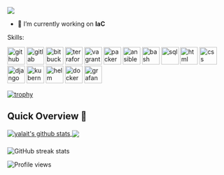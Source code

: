 ![](https://www.itprotoday.com/sites/itprotoday.com/files/styles/article_featured_retina/public/programming%20evolution.jpg?itok=WTj9-yNz)

- 🔭 I’m currently working on **IaC**

Skills: 

[<img src='https://github.com/yalait/yalait.github.io/blob/main/logos/github-svgrepo-com.svg' alt='github' height='40'>](https://github.com/yalait)
[<img src='https://github.com/yalait/yalait.github.io/blob/main/logos/gitlab-svgrepo-com.svg' alt='gitlab' height='40'>](https://gitlab.com/yalait)
[<img src='https://github.com/yalait/yalait.github.io/blob/origin/main/logos/bitbucket-svgrepo-com.svg' alt='bitbucket' height='40'>](https://bitbucket.org/yalait01/)
[<img src='https://github.com/yalait/yalait.github.io/blob/main/logos/terraform-icon-svgrepo-com.svg' alt='terraform' height='40'>](https://app.terraform.io/app/4technology/workspaces)
[<img src='https://github.com/yalait/yalait.github.io/blob/main/logos/vagrant-icon-svgrepo-com.svg' alt='vagrant' height='40'>](https://www.vagrantup.com/)
[<img src='https://github.com/yalait/yalait.github.io/blob/main/logos/packer-svgrepo-com.svg' alt='packer' height='40'>](hhttps://www.packer.io/)
[<img src='https://github.com/yalait/yalait.github.io/blob/main/logos/ansible-svgrepo-com.svg' alt='ansible' height='40'>](https://www.ansible.com/)
[<img src='https://github.com/yalait/yalait.github.io/blob/main/logos/bash-icon-svgrepo-com.svg' alt='bash' height='40'>](https://github.com/yalait)
[<img src='https://github.com/yalait/yalait.github.io/blob/main/logos/sql-svgrepo-com.svg' alt='sql' height='40'>](https://github.com/yalait)
[<img src='https://github.com/yalait/yalait.github.io/blob/main/logos/html-svgrepo-com.svg' alt='html' height='40'>](https://github.com/yalait)
[<img src='https://github.com/yalait/yalait.github.io/blob/main/logos/css-svgrepo-com.svg' alt='css' height='40'>](https://github.com/yalait)
[<img src='https://github.com/yalait/yalait.github.io/blob/main/logos/django-icon-svgrepo-com.svg' alt='django' height='40'>](https://www.djangoproject.com/)
[<img src='https://github.com/yalait/yalait.github.io/blob/main/logos/kubernetes-svgrepo-com.svg' alt='kubernetes' height='40'>](https://github.com/yalait)
[<img src='https://github.com/yalait/yalait.github.io/blob/main/logos/helm-svgrepo-com.svg' alt='helm' height='40'>](https://github.com/yalait)
[<img src='https://github.com/yalait/yalait.github.io/blob/main/logos/docker-svgrepo-com.svg' alt='docker' height='40'>](https://hub.docker.com/u/yagami1l)
[<img src='https://github.com/yalait/yalait.github.io/blob/main/logos/grafana-svgrepo-com.svg' alt='grafana' height='40'>](https://github.com/yalait)

[![trophy](https://github-profile-trophy.vercel.app/?username=yalait&theme=monokai&row=1)](https://github.com/yalait/github-profile-trophy)

## Quick Overview 📝
    
<a href="https://github.com/hackcoderr/github-readme-stats">
  <img align="center" src="https://github-readme-stats.anuraghazra1.vercel.app/api?username=yalait&show_icons=true&include_all_commits=true&theme=radical" alt="yalait's github stats" />
</a>
<a href="https://github.com/amit17133129/github-readme-stats">
 
  <img align="center" src="https://github-readme-stats.anuraghazra1.vercel.app/api/top-langs/?username=yalait&layout=compact&theme=radical" />
</a>

###

![GitHub streak stats](https://github-readme-streak-stats.herokuapp.com/?user=yalait)

![Profile views](https://gpvc.arturio.dev/yalait)
